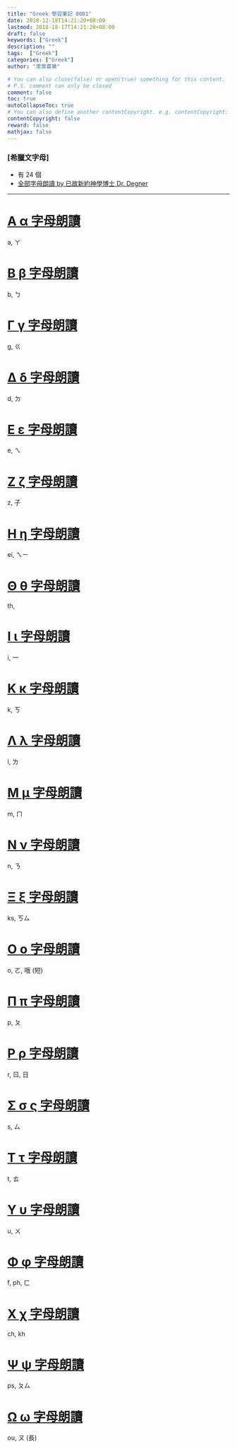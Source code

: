 ```yaml
---
title: "Greek 學習筆記 0001"
date: 2018-12-18T14:21:20+08:00
lastmod: 2018-18-17T14:21:20+08:00
draft: false
keywords: ["Greek"]
description: ""
tags:  ["Greek"]
categories: ["Greek"]
author: "常常喜樂"

# You can also close(false) or open(true) something for this content.
# P.S. comment can only be closed
comment: false
toc: true
autoCollapseToc: true
# You can also define another contentCopyright. e.g. contentCopyright: "This is another copyright."
contentCopyright: false
reward: false
mathjax: false
---
```


### [希臘文字母]
- 有 24 個  
- [全部字母朗讀 by 已故新約神學博士 Dr. Degner](/mp3-greek/g00.mp3 "全部字母朗讀")

---

# [Α α 字母朗讀](/mp3-greek/g01.mp3 "Α α 字母朗讀")
a, ㄚ

# [Β β 字母朗讀](/mp3-greek/g02.mp3 "Β β 字母朗讀")
b, ㄅ

# [Γ γ 字母朗讀](/mp3-greek/g03.mp3 "Γ γ 字母朗讀")
g, ㄍ

# [Δ δ 字母朗讀](/mp3-greek/g04.mp3 "Δ δ 字母朗讀")
d, ㄉ

# [Ε ε 字母朗讀](/mp3-greek/g05.mp3 "Ε ε 字母朗讀")
e, ㄟ

# [Ζ ζ 字母朗讀](/mp3-greek/g06.mp3 "Ζ ζ 字母朗讀")
z, 子

# [Η η 字母朗讀](/mp3-greek/g07.mp3 "Η η 字母朗讀")
ei, ㄟㄧ

# [Θ θ 字母朗讀](/mp3-greek/g08.mp3 "Θ θ 字母朗讀")
th, 

# [Ι ι 字母朗讀](/mp3-greek/g09.mp3 "Ι ι 字母朗讀")
i, 一

# [Κ κ 字母朗讀](/mp3-greek/g10.mp3 "Κ κ 字母朗讀")
k, ㄎ

# [Λ λ 字母朗讀](/mp3-greek/g11.mp3 "Λ λ 字母朗讀")
l, ㄌ

# [Μ μ 字母朗讀](/mp3-greek/g12.mp3 "Μ μ 字母朗讀")
m, ㄇ

# [Ν ν 字母朗讀](/mp3-greek/g13.mp3 "Ν ν 字母朗讀")
n, ㄋ

# [Ξ ξ 字母朗讀](/mp3-greek/g14.mp3 "Ξ ξ 字母朗讀")
ks, ㄎㄙ

# [Ο ο 字母朗讀](/mp3-greek/g15.mp3 "Ο ο 字母朗讀")
o, ㄛ,  哦 (短)

# [Π π 字母朗讀](/mp3-greek/g16.mp3 "Π π 字母朗讀")
p, ㄆ

# [Ρ ρ 字母朗讀](/mp3-greek/g17.mp3 "Ρ ρ 字母朗讀")
r, ㄖ, 日

# [Σ σ ς 字母朗讀](/mp3-greek/g18.mp3 "Σ σ ς 字母朗讀")
s, ㄙ

# [Τ τ 字母朗讀](/mp3-greek/g19.mp3 "Τ τ 字母朗讀")
t, ㄊ

# [Υ υ 字母朗讀](/mp3-greek/g20.mp3 "Υ υ 字母朗讀")
u, ㄨ

# [Φ φ 字母朗讀](/mp3-greek/g21.mp3 "Φ φ 字母朗讀")
f, ph, ㄈ

# [Χ χ 字母朗讀](/mp3-greek/g22.mp3 "Χ χ 字母朗讀")
ch, kh

# [Ψ ψ 字母朗讀](/mp3-greek/g23.mp3 "Ψ ψ 字母朗讀")
ps, ㄆㄙ

# [Ω ω 字母朗讀](/mp3-greek/g24.mp3 "Ω ω 字母朗讀")
ou, ㄡ (長)